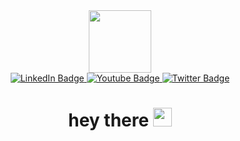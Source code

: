 <div id="header" align="center">
  <img
    src="https://media.giphy.com/media/M9gbBd9nbDrOTu1Mqx/giphy.gif"
    width="100"
  />
  <div id="badges">
    <a href="your-linkedin-URL">
      <img
        src="https://img.shields.io/badge/LinkedIn-blue?style=for-the-badge&logo=linkedin&logoColor=white"
        alt="LinkedIn Badge"
      />
    </a>
    <a href="your-youtube-URL">
      <img
        src="https://img.shields.io/badge/YouTube-red?style=for-the-badge&logo=youtube&logoColor=white"
        alt="Youtube Badge"
      />
    </a>
    <a href="your-twitter-URL">
      <img
        src="https://img.shields.io/badge/Twitter-blue?style=for-the-badge&logo=twitter&logoColor=white"
        alt="Twitter Badge"
      />
    </a>
  </div>
  <img
    src="https://komarev.com/ghpvc/?username=your-github-dmacisso&style=flat-square&color=blue"
    alt=""
  />
  <h1>
    hey there
    <img src="https://media.giphy.com/media/hvRJCLFzcasrR4ia7z/giphy.gif" width="30px"/>
  </h1>
</div>
